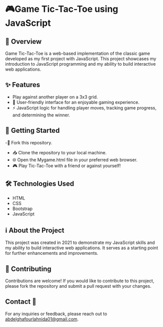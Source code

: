 # 🎮Game Tic-Tac-Toe using JavaScript
## 📖 Overview
Game Tic-Tac-Toe is a web-based implementation of the classic game developed as my first project with JavaScript. This project showcases my introduction to JavaScript programming and my ability to build interactive web applications.

## ✨ Features
- Play against another player on a 3x3 grid.
- 🎉 User-friendly interface for an enjoyable gaming experience.
- ⚡️ JavaScript logic for handling player moves, tracking game progress, and determining the winner.
## 🚀 Getting Started
-🍴 Fork this repository.
- 📥 Clone the repository to your local machine.
- 🌐 Open the Mygame.html file in your preferred web browser.
- 🎮 Play Tic-Tac-Toe with a friend or against yourself!
## 🛠️ Technologies Used
- HTML
- CSS
- Bootstrap
- JavaScript
## ℹ️ About the Project
This project was created in 2021 to demonstrate my JavaScript skills and my ability to build interactive web applications. It serves as a starting point for further enhancements and improvements.

## 🤝 Contributing
Contributions are welcome! If you would like to contribute to this project, please fork the repository and submit a pull request with your changes.

## Contact 📧

For any inquiries or feedback, please reach out to abdelghafourlahnida01@gmail.com.


